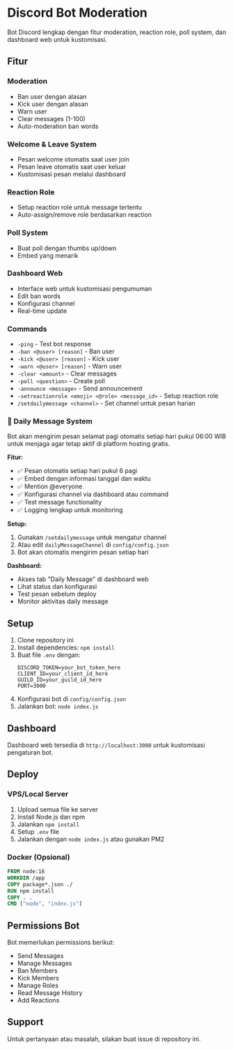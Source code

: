 # Discord Bot Moderation

Bot Discord lengkap dengan fitur moderation, reaction role, poll system, dan dashboard web untuk kustomisasi.

## Fitur

### Moderation
- Ban user dengan alasan
- Kick user dengan alasan
- Warn user
- Clear messages (1-100)
- Auto-moderation ban words

### Welcome & Leave System
- Pesan welcome otomatis saat user join
- Pesan leave otomatis saat user keluar
- Kustomisasi pesan melalui dashboard

### Reaction Role
- Setup reaction role untuk message tertentu
- Auto-assign/remove role berdasarkan reaction

### Poll System
- Buat poll dengan thumbs up/down
- Embed yang menarik

### Dashboard Web
- Interface web untuk kustomisasi pengumuman
- Edit ban words
- Konfigurasi channel
- Real-time update

### Commands
- `-ping` - Test bot response
- `-ban <@user> [reason]` - Ban user
- `-kick <@user> [reason]` - Kick user
- `-warn <@user> [reason]` - Warn user
- `-clear <amount>` - Clear messages
- `-poll <question>` - Create poll
- `-announce <message>` - Send announcement
- `-setreactionrole <emoji> <@role> <message_id>` - Setup reaction role
- `/setdailymessage <channel>` - Set channel untuk pesan harian

### 🌅 Daily Message System
Bot akan mengirim pesan selamat pagi otomatis setiap hari pukul 06:00 WIB untuk menjaga agar tetap aktif di platform hosting gratis.

**Fitur:**
- ✅ Pesan otomatis setiap hari pukul 6 pagi
- ✅ Embed dengan informasi tanggal dan waktu
- ✅ Mention @everyone
- ✅ Konfigurasi channel via dashboard atau command
- ✅ Test message functionality
- ✅ Logging lengkap untuk monitoring

**Setup:**
1. Gunakan `/setdailymessage` untuk mengatur channel
2. Atau edit `dailyMessageChannel` di `config/config.json`
3. Bot akan otomatis mengirim pesan setiap hari

**Dashboard:**
- Akses tab "Daily Message" di dashboard web
- Lihat status dan konfigurasi
- Test pesan sebelum deploy
- Monitor aktivitas daily message

## Setup

1. Clone repository ini
2. Install dependencies: `npm install`
3. Buat file `.env` dengan:
   ```
   DISCORD_TOKEN=your_bot_token_here
   CLIENT_ID=your_client_id_here
   GUILD_ID=your_guild_id_here
   PORT=3000
   ```
4. Konfigurasi bot di `config/config.json`
5. Jalankan bot: `node index.js`

## Dashboard

Dashboard web tersedia di `http://localhost:3000` untuk kustomisasi pengaturan bot.

## Deploy

### VPS/Local Server
1. Upload semua file ke server
2. Install Node.js dan npm
3. Jalankan `npm install`
4. Setup `.env` file
5. Jalankan dengan `node index.js` atau gunakan PM2

### Docker (Opsional)
```dockerfile
FROM node:16
WORKDIR /app
COPY package*.json ./
RUN npm install
COPY . .
CMD ["node", "index.js"]
```

## Permissions Bot

Bot memerlukan permissions berikut:
- Send Messages
- Manage Messages
- Ban Members
- Kick Members
- Manage Roles
- Read Message History
- Add Reactions

## Support

Untuk pertanyaan atau masalah, silakan buat issue di repository ini.